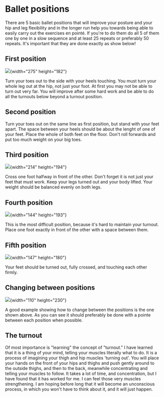 # Ballet positions

There are 5 basic ballet positions that will improve your posture and
your hip and leg flexibility and in the longer run help you towards
being able to easily carry out the exercises en pointé. If you're to do
them do all 5 of them one by one in a slow sequence and at least 25
repeats or preferably 50 repeats. It's important that they are done
exactly as show below!

## First position

![](/images/Pos1.jpg){width="275" height="182"}

Turn your toes out to the side with your heels touching. You must turn
your whole leg out at the hip, not just your foot. At first you may not
be able to turn out very far. You will improve after some hard work and
be able to do all the turnouts below beyond a turnout position.

## Second position

<!-- ![](/images/Pos2.jpg){width="377" height="193"} -->

Turn your toes out on the same line as first position, but stand with
your feet apart. The space between your heels should be about the lenght
of one of your feet. Place the whole of both feet on the floor. Don't
roll forwards and put too much weight on your big toes.

## Third position

![](/images/Pos3.jpg){width="214" height="194"}

Cross one foot halfway in front of the other. Don't forget it is not
just your feet that must work. Keep your legs turned out and your body
lifted. Your weight should be balanced evenly on both legs.

## Fourth position

![](/images/Pos4.jpg){width="144" height="193"}

This is the most difficult position, because it's hard to maintain your
turnout. Place one foot exactly in front of the other with a space
between them.

## Fifth position

![](/images/Pos5.jpg){width="147" height="180"}

Your feet should be turned out, fully crossed, and touching each other
firmly.

## Changing between positions

![](/images/releve.gif){width="110" height="230"}

A good example showing how to change between the positions is the one
shown above. As you can see it should preferably be done with a pointe
between each position when possible.

## The turnout

Of most importance is "learning" the concept of "turnout." I have
learned that it is a thing of your mind, telling your muscles literally
what to do. It is a process of imagining your thigh and hip muscles
'turning out'. You will place your hands on the front of your hips and
thighs and push gently around to the outside thighs, and then to the
back, meanwhile concentrating and telling your muscles to follow. It
takes a lot of time, and concentration, but I have found that it has
worked for me. I can feel those very muscles strengthening. I am hoping
before long that it will become an unconscious process, in which you
won't have to think about it, and it will just happen.

